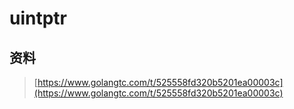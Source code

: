 # uintptr

## 资料

> [https://www.golangtc.com/t/525558fd320b5201ea00003c](https://www.golangtc.com/t/525558fd320b5201ea00003c)



